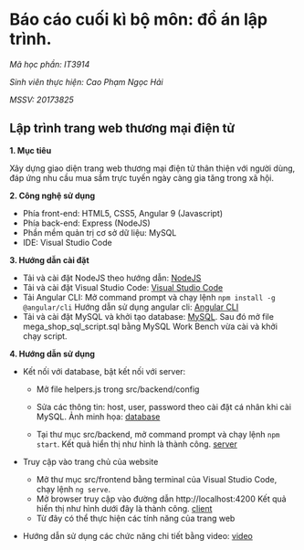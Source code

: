 # Báo cáo cuối kì bộ môn: đồ án lập trình. 

*Mã học phần: IT3914*

*Sinh viên thực hiện: Cao Phạm Ngọc Hải*

*MSSV: 20173825*

## Lập trình trang web thương mại điện tử

**1. Mục tiêu**

Xây dựng giao diện trang web thương mại điện tử thân thiện với người dùng, đáp ứng nhu cầu mua sắm trực tuyến ngày càng gia tăng trong xã hội.

**2. Công nghệ sử dụng**

- Phía front-end: HTML5, CSS5, Angular 9 (Javascript)
- Phía back-end: Express (NodeJS)
- Phần mềm quản trị cơ sở dữ liệu: MySQL
- IDE: Visual Studio Code

**3. Hướng dẫn cài đặt**

- Tải và cài đặt NodeJS theo hướng dẫn: [NodeJS](https://o7planning.org/vi/11921/huong-dan-cai-dat-nodejs-tren-windows)
- Tải và cài đặt Visual Studio Code: [Visual Studio Code](https://techtalk.vn/blog/posts/huong-dan-tai-cai-dat-va-su-dung-visual-studio-2019)
- Tải Angular CLI: Mở command prompt và chạy lệnh
`npm install -g @angular/cli` 
Hướng dẫn sử dụng angular cli: [Angular CLI](https://cli.angular.io/)
- Tải và cài đặt MySQL và khởi tạo database: [MySQL](https://o7planning.org/vi/10221/huong-dan-cai-dat-va-cau-hinh-mysql-community). Sau đó mở file mega_shop_sql_script.sql bằng MySQL Work Bench vừa cài và khởi chạy script.

**4. Hướng dẫn sử dụng**

- Kết nối với database, bật kết nối với server: 
	+ Mở file helpers.js trong src/backend/config
	+ Sửa các thông tin: host, user, password theo cài đặt cá nhân khi cài MySQL. Ảnh minh họa:
		[database](media/database.png)
 
			 
	+ Tại thư mục src/backend, mở command prompt và chạy lệnh
`npm start`. Kết quả hiển thị như hình là thành công.
		[server](media/server-running.png)

- Truy cập vào trang chủ của website 
	+ Mở thư mục src/frontend bằng terminal của Visual Studio Code, chạy lệnh `ng serve`.
	+ Mở browser truy cập vào đường dẫn http://localhost:4200
	Kết quả hiển thị như hình dưới đây là thành công.
		[client](media/website-running.png)
	+ Từ đây có thể thực hiện các tính năng của trang web

- Hướng dẫn sử dụng các chức năng chi tiết bằng video: [video](media/video.mp4)